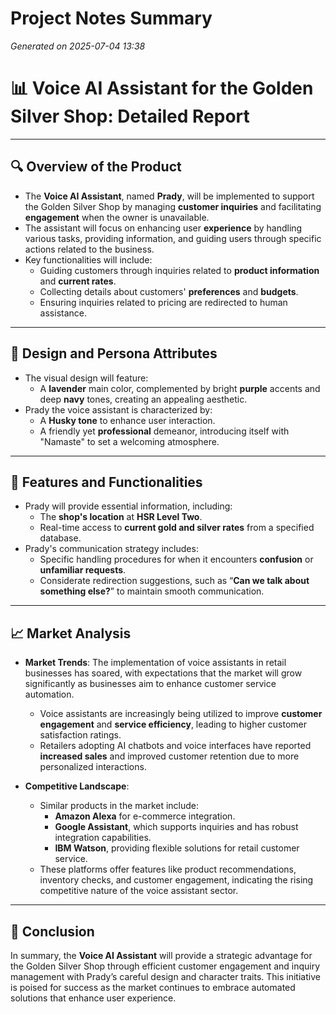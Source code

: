 # Project Notes Summary

*Generated on 2025-07-04 13:38*

# 📊 **Voice AI Assistant for the Golden Silver Shop: Detailed Report** 

---

## 🔍 **Overview of the Product**

- The **Voice AI Assistant**, named **Prady**, will be implemented to support the Golden Silver Shop by managing **customer inquiries** and facilitating **engagement** when the owner is unavailable.
- The assistant will focus on enhancing user **experience** by handling various tasks, providing information, and guiding users through specific actions related to the business.
- Key functionalities will include:
  - Guiding customers through inquiries related to **product information** and **current rates**.
  - Collecting details about customers' **preferences** and **budgets**.
  - Ensuring inquiries related to pricing are redirected to human assistance.

---

## 🎨 **Design and Persona Attributes**

- The visual design will feature:
  - A **lavender** main color, complemented by bright **purple** accents and deep **navy** tones, creating an appealing aesthetic.
- Prady the voice assistant is characterized by:
  - A **Husky tone** to enhance user interaction.
  - A friendly yet **professional** demeanor, introducing itself with "Namaste" to set a welcoming atmosphere.
  
---

## 🌟 **Features and Functionalities**

- Prady will provide essential information, including:
  - The **shop's location** at **HSR Level Two**.
  - Real-time access to **current gold and silver rates** from a specified database.
- Prady's communication strategy includes:
  - Specific handling procedures for when it encounters **confusion** or **unfamiliar requests**.
  - Considerate redirection suggestions, such as “**Can we talk about something else?**” to maintain smooth communication.
  
---

## 📈 **Market Analysis**

- **Market Trends**: The implementation of voice assistants in retail businesses has soared, with expectations that the market will grow significantly as businesses aim to enhance customer service automation.
  - Voice assistants are increasingly being utilized to improve **customer engagement** and **service efficiency**, leading to higher customer satisfaction ratings.
  - Retailers adopting AI chatbots and voice interfaces have reported **increased sales** and improved customer retention due to more personalized interactions.

- **Competitive Landscape**:
  - Similar products in the market include:
    - **Amazon Alexa** for e-commerce integration.
    - **Google Assistant**, which supports inquiries and has robust integration capabilities.
    - **IBM Watson**, providing flexible solutions for retail customer service.
  - These platforms offer features like product recommendations, inventory checks, and customer engagement, indicating the rising competitive nature of the voice assistant sector.

---

## 📌 **Conclusion**

In summary, the **Voice AI Assistant** will provide a strategic advantage for the Golden Silver Shop through efficient customer engagement and inquiry management with Prady’s careful design and character traits. This initiative is poised for success as the market continues to embrace automated solutions that enhance user experience.